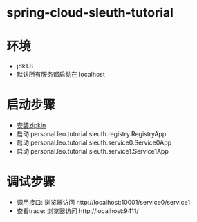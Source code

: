 # spring-cloud-sleuth-tutorial
# 环境
- jdk1.8
- 默认所有服务都启动在 localhost
# 启动步骤
- [安装zipkin](http://zipkin.io/pages/quickstart.html)
- 启动 personal.leo.tutorial.sleuth.registry.RegistryApp
- 启动 personal.leo.tutorial.sleuth.service0.Service0App
- 启动 personal.leo.tutorial.sleuth.service1.Service1App
# 调试步骤
- 调用接口: 浏览器访问 http://localhost:10001/service0/service1 
- 查看trace: 浏览器访问 http://localhost:9411/ 

